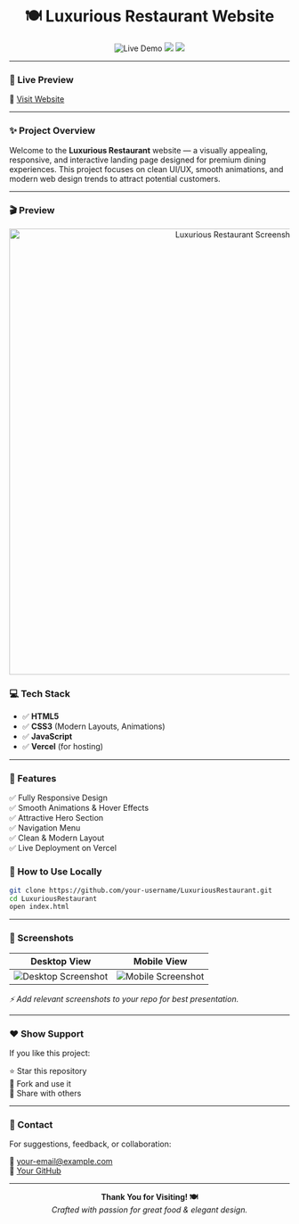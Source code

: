 <h1 align="center">🍽️ Luxurious Restaurant Website</h1>

<p align="center">
  <img src="https://img.shields.io/badge/Live-Demo-green?style=for-the-badge&logo=vercel" alt="Live Demo">
  <img src="https://img.shields.io/badge/Responsive-Design-blue?style=for-the-badge">
  <img src="https://img.shields.io/badge/Built%20With-HTML%2C%20CSS%2C%20JS-orange?style=for-the-badge">
</p>

---

### 🌟 Live Preview

🔗 [Visit Website](https://luxuriousrestaurant.vercel.app/)

---

### ✨ Project Overview

Welcome to the **Luxurious Restaurant** website — a visually appealing, responsive, and interactive landing page designed for premium dining experiences. This project focuses on clean UI/UX, smooth animations, and modern web design trends to attract potential customers.

---

### 🎬 Preview

<p align="center">
  <img src="screenshot.png" alt="Luxurious Restaurant Screenshot" width="800">
</p>



### 💻 Tech Stack

- ✅ **HTML5**
- ✅ **CSS3** (Modern Layouts, Animations)
- ✅ **JavaScript**
- ✅ **Vercel** (for hosting)

---

### 🚀 Features

✅ Fully Responsive Design  
✅ Smooth Animations & Hover Effects  
✅ Attractive Hero Section  
✅ Navigation Menu  
✅ Clean & Modern Layout  
✅ Live Deployment on Vercel  





### 🎯 How to Use Locally

```bash
git clone https://github.com/your-username/LuxuriousRestaurant.git
cd LuxuriousRestaurant
open index.html
```

---

### 🎨 Screenshots

| Desktop View | Mobile View |
|--------------|-------------|
| ![Desktop Screenshot](screenshot.png) | ![Mobile Screenshot](mobile-screenshot.png) |

*⚡ Add relevant screenshots to your repo for best presentation.*

---

### ❤️ Show Support

If you like this project:

⭐ Star this repository  
🍴 Fork and use it  
🎉 Share with others  

---

### 📧 Contact

For suggestions, feedback, or collaboration:

📩 [your-email@example.com](mailto:your-email@example.com)  
🔗 [Your GitHub](https://github.com/your-username)  

---

<p align="center">
  <b>Thank You for Visiting! 🍽️</b><br>
  <em>Crafted with passion for great food & elegant design.</em>
</p>
